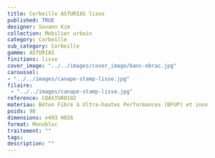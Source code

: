 ```yaml
---
title: Corbeille ASTURIAS lisse
published: TRUE
designer: Sovann Kim
collection: Mobilier urbain
category: Corbeille
sub_category: Corbeille
gamme: ASTURIAS
finitions: lisse
cover_image: "../../images/cover_image/banc-obrac.jpg"
caroussel: 
- "../../images/canape-stamp-lisse.jpg"
filaire: 
 - "../../images/canape-stamp-lisse.jpg"
reference: COASTUR0102
materiau: Béton Fibré à Ultra-hautes Performances (BFUP) et inox
poids: 98
dimensions: ⌀493 H826 
format: Monobloc
traitement: ""
tags: 
description: ""
---
```

